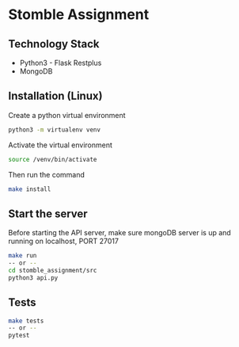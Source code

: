 # Stomble Assignment

## Technology Stack

* Python3 - Flask Restplus
* MongoDB 

## Installation (Linux)

Create a python virtual environment

```bash
python3 -m virtualenv venv 
```
Activate the virtual environment

```bash
source /venv/bin/activate
```
Then run the command

```bash
make install
```

## Start the server

Before starting the API server, make sure mongoDB server is up and running on localhost, PORT 27017

```bash
make run
-- or --
cd stomble_assignment/src
python3 api.py 
```

## Tests
```bash
make tests
-- or -- 
pytest
```